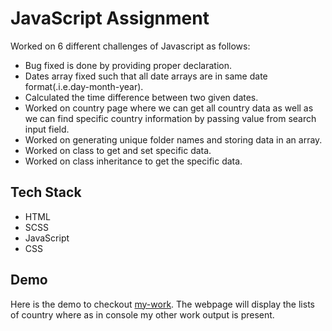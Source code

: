 # JavaScript Assignment

Worked on 6 different challenges of Javascript as follows:

- Bug fixed is done by providing proper declaration.
- Dates array fixed such that all date arrays are in same date format(.i.e.day-month-year).
- Calculated the time difference between two given dates.
- Worked on country page where we can get all country data as well as we can find specific country information by passing value from search input field.
- Worked on generating unique folder names and storing data in an array.
- Worked on class to get and set specific data.
- Worked on class inheritance to get the specific data.

## Tech Stack

- HTML
- SCSS
- JavaScript
- CSS

## Demo

Here is the demo to checkout [my-work](https://nabeela-samsi.github.io/JSExercise/src/index.html). The webpage will display the lists of country where as in console my other work output is present.

